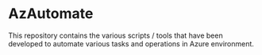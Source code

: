 # AzAutomate
This repository contains the various scripts / tools that have been developed to automate various tasks and operations in Azure environment. 
